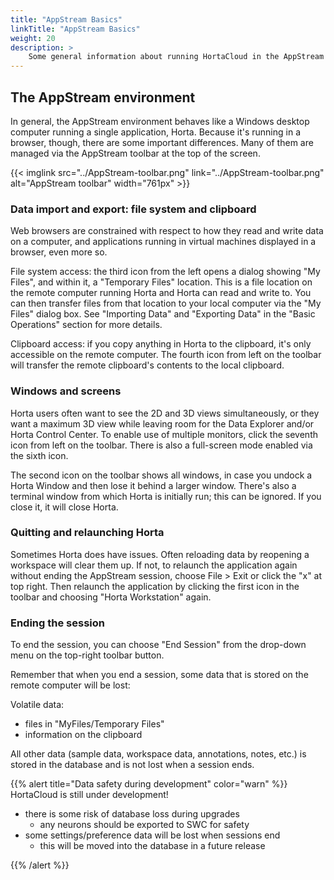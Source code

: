 ```yaml
---
title: "AppStream Basics"
linkTitle: "AppStream Basics"
weight: 20
description: >
    Some general information about running HortaCloud in the AppStream environment
---
```



## The AppStream environment

In general, the AppStream environment behaves like a Windows desktop computer running a single application, Horta. Because it's running in a browser, though, there are some important differences. Many of them are managed via the AppStream toolbar at the top of the screen.

{{< imglink src="../AppStream-toolbar.png" link="../AppStream-toolbar.png" alt="AppStream toolbar" width="761px" >}}

### Data import and export: file system and clipboard

Web browsers are constrained with respect to how they read and write data on a computer, and applications running in virtual machines displayed in a browser, even more so.

File system access: the third icon from the left opens a dialog showing "My Files", and within it, a "Temporary Files" location. This is a file location on the remote computer running Horta and Horta can read and write to. You can then transfer files from that location to your local computer via the "My Files" dialog box. See "Importing Data" and "Exporting Data" in the "Basic Operations" section for more details.

Clipboard access: if you copy anything in Horta to the clipboard, it's only accessible on the remote computer. The fourth icon from left on the toolbar will transfer the remote clipboard's contents to the local clipboard.

### Windows and screens

Horta users often want to see the 2D and 3D views simultaneously, or they want a maximum 3D view while leaving room for the Data Explorer and/or Horta Control Center. To enable use of multiple monitors, click the seventh icon from left on the toolbar. There is also a full-screen mode enabled via the sixth icon.

The second icon on the toolbar shows all windows, in case you undock a Horta Window and then lose it behind a larger window. There's also a terminal window from which Horta is initially run; this can be ignored. If you close it, it will close Horta.

### Quitting and relaunching Horta

Sometimes Horta does have issues. Often reloading data by reopening a workspace will clear them up. If not, to relaunch the application again without ending the AppStream session, choose File > Exit or click the "x" at top right. Then relaunch the application by clicking the first icon in the toolbar and choosing "Horta Workstation" again.

### Ending the session

To end the session, you can choose "End Session" from the drop-down menu on the top-right toolbar button.

Remember that when you end a session, some data that is stored on the remote computer will be lost:

Volatile data:
- files in "MyFiles/Temporary Files"
- information on the clipboard

All other data (sample data, workspace data, annotations, notes, etc.) is stored in the database and is not lost when a session ends.

{{% alert title="Data safety during development" color="warn" %}}
HortaCloud is still under development! 

- there is some risk of database loss during upgrades
    + any neurons should be exported to SWC for safety
- some settings/preference data will be lost when sessions end
    + this will be moved into the database in a future release

{{% /alert %}}


